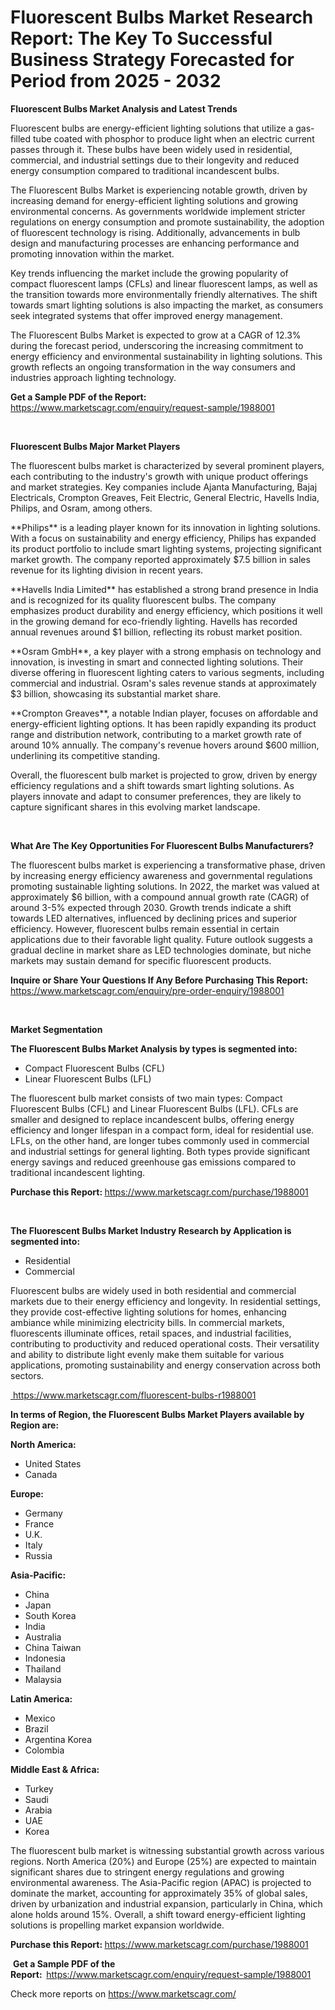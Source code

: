 <p><h1>Fluorescent Bulbs Market Research Report: The Key To Successful Business Strategy Forecasted for Period from 2025 - 2032</h1></p><p><strong>Fluorescent Bulbs Market Analysis and Latest Trends</strong></p>
<p><p>Fluorescent bulbs are energy-efficient lighting solutions that utilize a gas-filled tube coated with phosphor to produce light when an electric current passes through it. These bulbs have been widely used in residential, commercial, and industrial settings due to their longevity and reduced energy consumption compared to traditional incandescent bulbs.</p><p>The Fluorescent Bulbs Market is experiencing notable growth, driven by increasing demand for energy-efficient lighting solutions and growing environmental concerns. As governments worldwide implement stricter regulations on energy consumption and promote sustainability, the adoption of fluorescent technology is rising. Additionally, advancements in bulb design and manufacturing processes are enhancing performance and promoting innovation within the market.</p><p>Key trends influencing the market include the growing popularity of compact fluorescent lamps (CFLs) and linear fluorescent lamps, as well as the transition towards more environmentally friendly alternatives. The shift towards smart lighting solutions is also impacting the market, as consumers seek integrated systems that offer improved energy management. </p><p>The Fluorescent Bulbs Market is expected to grow at a CAGR of 12.3% during the forecast period, underscoring the increasing commitment to energy efficiency and environmental sustainability in lighting solutions. This growth reflects an ongoing transformation in the way consumers and industries approach lighting technology.</p></p>
<p><strong>Get a Sample PDF of the Report:&nbsp;</strong> <a href="https://www.marketscagr.com/enquiry/request-sample/1988001?utm_campaign=3562&utm_medium=2&utm_source=Github&utm_content=ia&utm_term=05042025&utm_id=fluorescent-bulbs">https://www.marketscagr.com/enquiry/request-sample/1988001</a></p>
<p>&nbsp;</p>
<p><strong>Fluorescent Bulbs Major Market Players</strong></p>
<p><p>The fluorescent bulbs market is characterized by several prominent players, each contributing to the industry's growth with unique product offerings and market strategies. Key companies include Ajanta Manufacturing, Bajaj Electricals, Crompton Greaves, Feit Electric, General Electric, Havells India, Philips, and Osram, among others.</p><p>**Philips** is a leading player known for its innovation in lighting solutions. With a focus on sustainability and energy efficiency, Philips has expanded its product portfolio to include smart lighting systems, projecting significant market growth. The company reported approximately $7.5 billion in sales revenue for its lighting division in recent years.</p><p>**Havells India Limited** has established a strong brand presence in India and is recognized for its quality fluorescent bulbs. The company emphasizes product durability and energy efficiency, which positions it well in the growing demand for eco-friendly lighting. Havells has recorded annual revenues around $1 billion, reflecting its robust market position.</p><p>**Osram GmbH**, a key player with a strong emphasis on technology and innovation, is investing in smart and connected lighting solutions. Their diverse offering in fluorescent lighting caters to various segments, including commercial and industrial. Osram's sales revenue stands at approximately $3 billion, showcasing its substantial market share.</p><p>**Crompton Greaves**, a notable Indian player, focuses on affordable and energy-efficient lighting options. It has been rapidly expanding its product range and distribution network, contributing to a market growth rate of around 10% annually. The company's revenue hovers around $600 million, underlining its competitive standing.</p><p>Overall, the fluorescent bulb market is projected to grow, driven by energy efficiency regulations and a shift towards smart lighting solutions. As players innovate and adapt to consumer preferences, they are likely to capture significant shares in this evolving market landscape.</p></p>
<p>&nbsp;</p>
<p><strong>What Are The Key Opportunities For Fluorescent Bulbs Manufacturers?</strong></p>
<p><p>The fluorescent bulbs market is experiencing a transformative phase, driven by increasing energy efficiency awareness and governmental regulations promoting sustainable lighting solutions. In 2022, the market was valued at approximately $6 billion, with a compound annual growth rate (CAGR) of around 3-5% expected through 2030. Growth trends indicate a shift towards LED alternatives, influenced by declining prices and superior efficiency. However, fluorescent bulbs remain essential in certain applications due to their favorable light quality. Future outlook suggests a gradual decline in market share as LED technologies dominate, but niche markets may sustain demand for specific fluorescent products.</p></p>
<p><strong>Inquire or Share Your Questions If Any Before Purchasing This Report:</strong> <a href="https://www.marketscagr.com/enquiry/pre-order-enquiry/1988001?utm_campaign=3562&utm_medium=2&utm_source=Github&utm_content=ia&utm_term=05042025&utm_id=fluorescent-bulbs">https://www.marketscagr.com/enquiry/pre-order-enquiry/1988001</a></p>
<p>&nbsp;</p>
<p><strong>Market Segmentation</strong></p>
<p><strong>The Fluorescent Bulbs Market Analysis by types is segmented into:</strong></p>
<p><ul><li>Compact Fluorescent Bulbs (CFL)</li><li>Linear Fluorescent Bulbs (LFL)</li></ul></p>
<p><p>The fluorescent bulb market consists of two main types: Compact Fluorescent Bulbs (CFL) and Linear Fluorescent Bulbs (LFL). CFLs are smaller and designed to replace incandescent bulbs, offering energy efficiency and longer lifespan in a compact form, ideal for residential use. LFLs, on the other hand, are longer tubes commonly used in commercial and industrial settings for general lighting. Both types provide significant energy savings and reduced greenhouse gas emissions compared to traditional incandescent lighting.</p></p>
<p><strong>Purchase this Report:&nbsp;</strong><a href="https://www.marketscagr.com/purchase/1988001?utm_campaign=3562&utm_medium=2&utm_source=Github&utm_content=ia&utm_term=05042025&utm_id=fluorescent-bulbs">https://www.marketscagr.com/purchase/1988001</a></p>
<p>&nbsp;</p>
<p><strong>The Fluorescent Bulbs Market Industry Research by Application is segmented into:</strong></p>
<p><ul><li>Residential</li><li>Commercial</li></ul></p>
<p><p>Fluorescent bulbs are widely used in both residential and commercial markets due to their energy efficiency and longevity. In residential settings, they provide cost-effective lighting solutions for homes, enhancing ambiance while minimizing electricity bills. In commercial markets, fluorescents illuminate offices, retail spaces, and industrial facilities, contributing to productivity and reduced operational costs. Their versatility and ability to distribute light evenly make them suitable for various applications, promoting sustainability and energy conservation across both sectors.</p></p>
<p><a href="https://www.marketscagr.com/fluorescent-bulbs-r1988001?utm_campaign=3562&utm_medium=2&utm_source=Github&utm_content=ia&utm_term=05042025&utm_id=fluorescent-bulbs">&nbsp;https://www.marketscagr.com/fluorescent-bulbs-r1988001</a></p>
<p><strong>In terms of Region, the Fluorescent Bulbs Market Players available by Region are:</strong></p>
<p>
    <p> <strong> North America: </strong>
        <ul>
            <li>United States</li>
            <li>Canada</li>
        </ul>
        </p> 
    <p> <strong> Europe: </strong>
        <ul>
            <li>Germany</li>
            <li>France</li>
            <li>U.K.</li>
            <li>Italy</li>
            <li>Russia</li>
        </ul>
        </p> 
    <p> <strong> Asia-Pacific: </strong>
        <ul>
            <li>China</li>
            <li>Japan</li>
            <li>South Korea</li>
            <li>India</li>
            <li>Australia</li>
            <li>China Taiwan</li>
            <li>Indonesia</li>
            <li>Thailand</li>
            <li>Malaysia</li>
        </ul>
        </p> 
    <p> <strong> Latin America: </strong>
        <ul>
            <li>Mexico</li>
            <li>Brazil</li>
            <li>Argentina Korea</li>
            <li>Colombia</li>
        </ul>
        </p> 
    <p> <strong> Middle East & Africa: </strong>
        <ul>
            <li>Turkey</li>
            <li>Saudi</li>
            <li>Arabia</li>
            <li>UAE</li>
            <li>Korea</li>
        </ul>
    </p>
    </p>
<p><p>The fluorescent bulb market is witnessing substantial growth across various regions. North America (20%) and Europe (25%) are expected to maintain significant shares due to stringent energy regulations and growing environmental awareness. The Asia-Pacific region (APAC) is projected to dominate the market, accounting for approximately 35% of global sales, driven by urbanization and industrial expansion, particularly in China, which alone holds around 15%. Overall, a shift toward energy-efficient lighting solutions is propelling market expansion worldwide.</p></p>
<p><strong>Purchase this Report: </strong><a href="https://www.marketscagr.com/purchase/1988001?utm_campaign=3562&utm_medium=2&utm_source=Github&utm_content=ia&utm_term=05042025&utm_id=fluorescent-bulbs">https://www.marketscagr.com/purchase/1988001</a></p>
<p>&nbsp;<strong>Get a Sample PDF of the Report:&nbsp;&nbsp;</strong><a href="https://www.marketscagr.com/enquiry/request-sample/1988001?utm_campaign=3562&utm_medium=2&utm_source=Github&utm_content=ia&utm_term=05042025&utm_id=fluorescent-bulbs">https://www.marketscagr.com/enquiry/request-sample/1988001</a></p>
<p><strong></strong></p>
<p>Check more reports on <a href="https://www.marketscagr.com/?utm_campaign=3562&utm_medium=2&utm_source=Github&utm_content=ia&utm_term=05042025&utm_id=fluorescent-bulbs">https://www.marketscagr.com/</a></p>